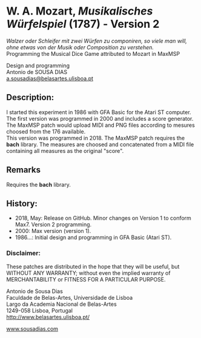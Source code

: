 # W. A. Mozart, _Musikalisches Würfelspiel_ (1787) - Version 2
_Walzer oder Schleifer mit zwei Würfen zu componiren, so viele man will, ohne etwas von der Musik oder Composition zu verstehen._<br>
Programming the Musical Dice Game attributed to Mozart in MaxMSP

Design and programming<br>
Antonio de SOUSA DIAS<br>
a.sousadias@belasartes.ulisboa.pt

## Description:
I started this experiment in 1986 with GFA Basic for the Atari ST computer.<br>
The first version was programmed in 2000 and includes a score generator. The MaxMSP patch would upload MIDI and PNG files according to mesures choosed from the 176 available.<br>
This version was programmed in 2018. The MaxMSP patch requires the __bach__ library. The measures are choosed and concatenated from a MIDI file containing all measures as the original "score".

## Remarks
Requires the __bach__ library.

## History:
- 2018, May: Release on GitHub. Minor changes on Version 1 to conform Max7. Version 2 programming.
- 2000: Max version (version 1).
- 1986...: Initial design and programming in GFA Basic (Atari ST).


### Disclaimer:
These patches are distributed in the hope that they will be useful, but WITHOUT ANY WARRANTY; without even the implied warranty of MERCHANTABILITY or FITNESS FOR A PARTICULAR PURPOSE.


Antonio de Sousa Dias<br>
Faculdade de Belas-Artes, Universidade de Lisboa<br>
Largo da Academia Nacional de Belas-Artes<br>
1249-058 Lisboa, Portugal<br>
http://www.belasartes.ulisboa.pt/

www.sousadias.com



